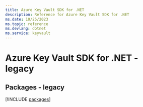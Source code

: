```yaml
---
title: Azure Key Vault SDK for .NET
description: Reference for Azure Key Vault SDK for .NET
ms.date: 10/25/2023
ms.topic: reference
ms.devlang: dotnet
ms.service: keyvault
---
```

# Azure Key Vault SDK for .NET - legacy
## Packages - legacy
[!INCLUDE [packages](key-vault-index.md)]